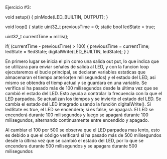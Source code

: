 Ejercicio #3:

 void setup()
{
  pinMode(LED_BUILTIN, OUTPUT);
}

void loop()
{
   static uint32_t previousTime = 0;
  static bool ledState = true;

  uint32_t currentTime = millis();

  if( (currentTime - previousTime) > 100)
  {
    previousTime = currentTime;
    ledState = !ledState;
    digitalWrite(LED_BUILTIN, ledState);
  }
}

En primero lugar se inicia el pin como una salida out put, lo que indica que se utilizara para enviar señales de salida al LED, y con la funcion loop ejecutaremos el bucle principal,
se declaran variables estaticas que almacenaran el tiempo anterior(en milisegundos) y el estado del LED, asi mismo se obtendra el tiemp actual y se guardara en una variable.
Se verifica si ha pasado más de 100 milisegundos desde la última vez que se cambió el estado del LED. Esto ayuda a controlar la frecuencia con la que el LED parpadea. Se actualizan los
tiempos y se invierte el estado del LED. Se cambia el estado del LED integrado usando la función digitalWrite(). Si ledState es true, el LED se encenderá; si es false, se apagará.
El LED se encenderá durante 100 milisegundos y luego se apagará durante 100 milisegundos, alternando continuamente entre encendido y apagado.

Al cambiar el 100 por 500 se observa que el LED parpadea mas lento, esto es debido a que el código verificará si ha pasado más de 500 milisegundos desde la última vez que se cambió
el estado del LED, por lo que se encendera durante 500 milisegundos y se apagara durante 500 milisegundos
